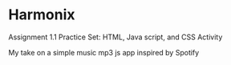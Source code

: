 # Harmonix
Assignment 1.1 Practice Set: HTML, Java script, and CSS Activity

My take on a simple music mp3 js app inspired by Spotify 
